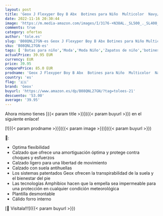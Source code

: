 ```yaml
---
layout: post
title: 'Geox J Flexyper Boy B Abx  Botines para Niño  Multicolor  Navy/Petrol   37 EU'
date: 2022-11-16 20:30:44
image: 'https://m.media-amazon.com/images/I/3176-+N38AL._SL500_._SL400_.jpg'
comments: true
category: ofertas
author: 'tole.es'
slug: 'B08QNL27GN-es Geox J Flexyper Boy B Abx Botines para Niño Multicolor...'
sku: 'B08QNL27GN-es'
tags: [ 'Botas para niño','Moda','Moda Niño','Zapatos de niño','botines','geox','🇪🇸', ]
actualPrice: 39.95 EUR
currency: EUR
price: 39.95
comparePrice: 85.0 EUR
prodname: 'Geox J Flexyper Boy B Abx  Botines para Niño  Multicolor  Navy/Petrol   37 EU'
country: 'es'
flag: '🇪🇸'
brand: 'Geox'
buyurl: 'https://www.amazon.es/dp/B08QNL27GN/?tag=tolees-21'
descuento: '53.00'
average: '39.95'
---
```


Ahora mismo tienes [{{< param title >}}]({{< param buyurl >}}) en el siguiente enlace!

[![{{< param prodname >}}]({{< param image >}})]({{< param buyurl >}})

🔎:

- Optima flexibilidad
- Calzado que ofrece una amortiguación óptima y protege contra choques y esfuerzos
- Calzado ligero para una libertad de movimiento
- Calzado con suela antihuellas
- Los sistemas patentados Geox ofrecen la transpirabilidad de la suela y el bienestar del pie
- Las tecnologías Amphibiox hacen que la empella sea impermeable para una protección en cualquier condición meteorológica
- Plantilla desmontable
- Cálido forro interno

[🛒 Visítala!!!]({{< param buyurl >}})
